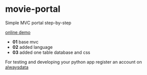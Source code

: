 movie-portal
============
Simple MVC portal step-by-step

[online demo](https://vilagi.alwaysdata.net/)

* **01**  base mvc
* **02**  added language
* **03**  added one table database and css


For testing and developing your python app register an account on [alwaysdata](https://www.alwaysdata.com/en/register/?from=20a1a3e2)
